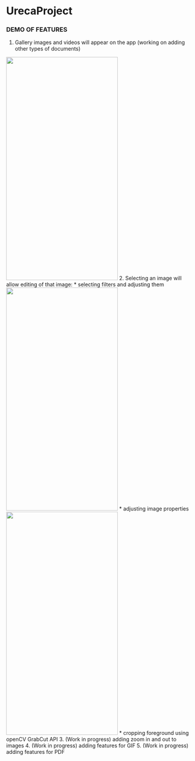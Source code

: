 # UrecaProject

### DEMO OF FEATURES
1. Gallery images and videos will appear on the app (working on adding other types of documents)
<img src="/screenshots/gallery_feature.gif" width="300" height="600" />
2. Selecting an image will allow editing of that image:
* selecting filters and adjusting them
<img src="/screenshots/filter_feature.gif" width="300" height="600" />
* adjusting image properties
<img src="/screenshots/adjust_feature.gif" width="300" height="600" />
* cropping foreground using openCV GrabCut API   
3. (Work in progress) adding zoom in and out to images
4. (Work in progress) adding features for GIF
5. (Work in progress) adding features for PDF
